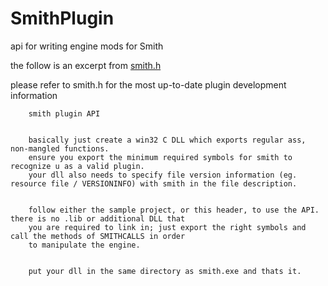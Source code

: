 # SmithPlugin
api for writing engine mods for Smith


the follow is an excerpt from [smith.h](https://github.com/bahstrike/SmithPlugin/blob/master/smith.h)

please refer to smith.h for the most up-to-date plugin development information




		smith plugin API
    
    
		basically just create a win32 C DLL which exports regular ass, non-mangled functions.
		ensure you export the minimum required symbols for smith to recognize u as a valid plugin.
		your dll also needs to specify file version information (eg. resource file / VERSIONINFO) with smith in the file description.
    
    
		follow either the sample project, or this header, to use the API. there is no .lib or additional DLL that
		you are required to link in; just export the right symbols and call the methods of SMITHCALLS in order
		to manipulate the engine.
    
    
		put your dll in the same directory as smith.exe and thats it.
